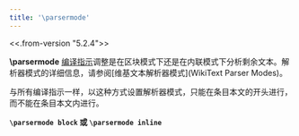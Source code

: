 ```yaml
---
title: '\parsermode'
---
```


<<.from-version "5.2.4">>

**\parsermode** [编译指示](Pragmas)调整是在区块模式下还是在内联模式下分析剩余文本。解析器模式的详细信息，请参阅[维基文本解析器模式](WikiText Parser Modes)。

与所有编译指示一样，以这种方式设置解析器模式，只能在条目本文的开头进行，而不能在条目本文内进行。

**`\parsermode block` 或 `\parsermode inline`**